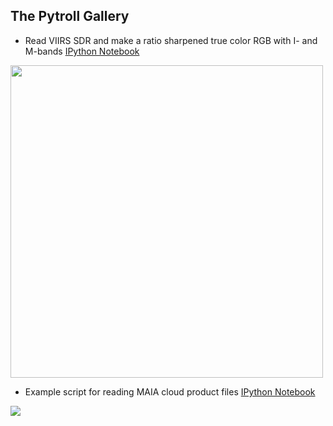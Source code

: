 ## The Pytroll Gallery

- Read VIIRS SDR and make a ratio sharpened true color RGB with I- and M-bands
[IPython Notebook](https://nbviewer.jupyter.org/github/pytroll/pytroll-examples/blob/master/satpy/satpy_rayleigh_iband_enhanced.ipynb)
<img src="https://nbviewer.jupyter.org/github/pytroll/pytroll-examples/blob/master/satpy/viirs_true_color_201709231127_thumb.png" height="500">

- Example script for reading MAIA cloud product files
[IPython Notebook](https://nbviewer.jupyter.org/github/pytroll/pytroll-examples/blob/master/satpy/polar_maia.ipynb)
<img src="https://nbviewer.jupyter.org/github/pytroll/pytroll-examples/blob/master/satpy/ct.png">
